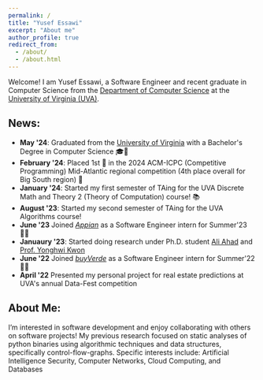```yaml
---
permalink: /
title: "Yusef Essawi"
excerpt: "About me"
author_profile: true
redirect_from: 
  - /about/
  - /about.html
---
```


Welcome! I am Yusef Essawi, a Software Engineer and recent graduate in Computer Science from the [Department of Computer Science](https://engineering.virginia.edu/departments/computer-science) at the [University of Virginia (UVA)](https://www.virginia.edu/). 

## News:
- **May '24**: Graduated from the [University of Virginia](https://www.virginia.edu/) with a Bachelor's Degree in Computer Science 🎓🎉 
- **February '24**: Placed 1st 🥇 in the 2024 ACM-ICPC (Competitive Programming) Mid-Atlantic regional competition (4th place overall for Big South region) 🎉 
- **January '24**: Started my first semester of TAing for the UVA Discrete Math and Theory 2 (Theory of Computation) course! 📚
- **August '23**: Started my second semester of TAing for the UVA Algorithms course!
- **June '23** Joined [*Appian*](https://appian.com/) as a Software Engineer intern for Summer'23 👨‍💼
- **Januaury '23**: Started doing research under Ph.D. student [Ali Ahad](https://aliahad97.github.io/) and [Prof. Yonghwi Kwon](https://yonghwi-kwon.github.io/)
- **June '22** Joined [*buyVerde*](https://www.buyverde.com/#/) as a Software Engineer intern for Summer'22 👨‍💼
- **April '22** Presented my personal project for real estate predictions at UVA's annual Data-Fest competition

## About Me:
I’m interested in software development and enjoy collaborating with others on software projects! My previous research focused on static analyses of python binaries using algorithmic techniques and data structures, specifically control-flow-graphs. Specific interests include: Artificial Intelligence Security, Computer Networks, Cloud Computing, and Databases